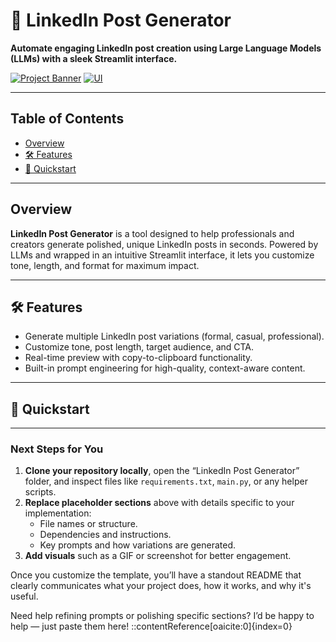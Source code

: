 # 🤖 LinkedIn Post Generator

**Automate engaging LinkedIn post creation using Large Language Models (LLMs) with a sleek Streamlit interface.**

[![Project Banner](https://img.shields.io/badge/✍️_LinkedIn_Post_Generator-LLMs%20%2B%20AI-green?style=for-the-badge&logo=linkedin&logoColor=white)](https://github.com/piyal21/Gen-AI-Projects/tree/master)
[![UI](https://img.shields.io/badge/UI-Streamlit-green?style=for-the-badge&logo=streamlit&logoColor=white)]()

---

##  Table of Contents
- [Overview](#overview)  
- [🛠 Features](#-features)  
- [🚀 Quickstart](#-quickstart)  


---

## Overview

**LinkedIn Post Generator** is a tool designed to help professionals and creators generate polished, unique LinkedIn posts in seconds. Powered by LLMs and wrapped in an intuitive Streamlit interface, it lets you customize tone, length, and format for maximum impact.

---

## 🛠 Features
-  Generate multiple LinkedIn post variations (formal, casual, professional).
-  Customize tone, post length, target audience, and CTA.
-  Real-time preview with copy-to-clipboard functionality.
-  Built-in prompt engineering for high-quality, context-aware content.

---

## 🚀 Quickstart


---

###  Next Steps for You
1. **Clone your repository locally**, open the “LinkedIn Post Generator” folder, and inspect files like `requirements.txt`, `main.py`, or any helper scripts.
2. **Replace placeholder sections** above with details specific to your implementation:
   - File names or structure.
   - Dependencies and instructions.
   - Key prompts and how variations are generated.
3. **Add visuals** such as a GIF or screenshot for better engagement.

Once you customize the template, you’ll have a standout README that clearly communicates what your project does, how it works, and why it's useful.

Need help refining prompts or polishing specific sections? I’d be happy to help — just paste them here!
::contentReference[oaicite:0]{index=0}
